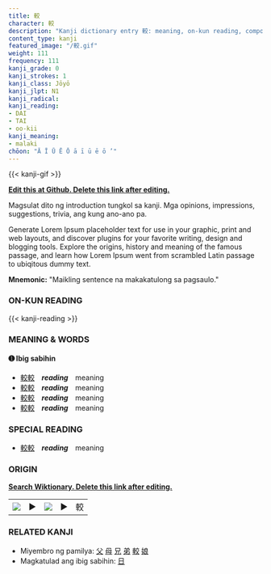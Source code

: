 ```yaml
---
title: 較
character: 較
description: "Kanji dictionary entry 較: meaning, on-kun reading, compounds, origin, related kanji"
content_type: kanji
featured_image: "/較.gif"
weight: 111
frequency: 111
kanji_grade: 0
kanji_strokes: 1
kanji_class: Jōyō
kanji_jlpt: N1
kanji_radical: 
kanji_reading: 
- DAI
- TAI
- oo-kii
kanji_meaning:
- malaki
chōon: "Ā Ī Ū Ē Ō ā ī ū ē ō ’"
---
```

[//]: # (Don't edit the line below. Kanji animated GIF code is automatically generated.)
{{< kanji-gif >}}

[//]: # (Edit below this line.)

**[Edit this at Github. Delete this link after editing.](https://github.com/tim0g/tim/tree/main/content/kanji/較/index.md)**

Magsulat dito ng introduction tungkol sa kanji. Mga opinions, impressions, suggestions, trivia, ang kung ano-ano pa.

Generate Lorem Ipsum placeholder text for use in your graphic, print and web layouts, and discover plugins for your favorite writing, design and blogging tools. Explore the origins, history and meaning of the famous passage, and learn how Lorem Ipsum went from scrambled Latin passage to ubiqitous dummy text.
 
**Mnemonic:** "Maikling sentence na makakatulong sa pagsaulo."

### ON-KUN READING

[//]: # (Don't edit the line below. ON-KUN READING code is automatically generated.)
{{< kanji-reading >}}

### MEANING & WORDS

#### ➊ **Ibig sabihin**
  - [較](../較)[較](../較)　***reading***　meaning
  - [較](../較)[較](../較)　***reading***　meaning
  - [較](../較)[較](../較)　***reading***　meaning
  - [較](../較)[較](../較)　***reading***　meaning

### SPECIAL READING
  - [較](../較)[較](../較)　***reading***　meaning

### ORIGIN

**[Search Wiktionary. Delete this link after editing.](https://wiktionary.org/wiki/較)**
<table class="kanji-table"><tr><td>
<img src="60px-較-bronze.svg.png">
</td><td>▶</td><td>
<img src="60px-較-oracle.svg.png">
</td><td>▶</td>
<td class="kanji-origin">較</td>
</tr></table>

### RELATED KANJI
- Miyembro ng pamilya: [父](../父) [母](../母) [兄](../兄) [弟](../弟) [較](../較) [娘](../娘)
- Magkatulad ang ibig sabihin: [日](../日)
